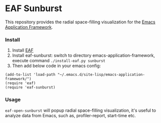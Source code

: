 # EAF Sunburst
This repository provides the radial space-filling visualization for the [Emacs Application Framework](https://github.com/emacs-eaf/emacs-application-framework).

### Install 
1. Install [EAF](https://github.com/emacs-eaf/emacs-application-framework#install) 
2. Install eaf-sunburst: switch to directory emacs-application-framework, execute command `./install-eaf.py sunburst`
3. Then add below code in your emacs config:


```Elisp
(add-to-list 'load-path "~/.emacs.d/site-lisp/emacs-application-framework/")
(require 'eaf)
(require 'eaf-sunburst)
```

### Usage
`eaf-open-sunburst` will popup radial space-filling visualization, it's useful to analyze data from Emacs, such as, profiler-report, start-time etc.
